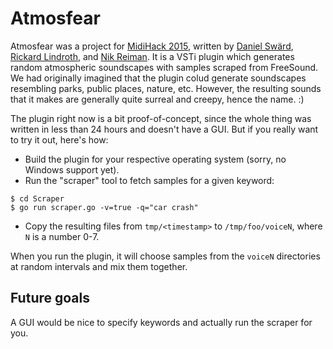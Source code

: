 Atmosfear
=========

Atmosfear was a project for [MidiHack 2015][midihack], written by [Daniel
Swärd][daniel], [Rickard Lindroth][rickard], and [Nik Reiman][nik]. It is a VSTi
plugin which generates random atmospheric soundscapes with samples scraped from
FreeSound. We had originally imagined that the plugin colud generate soundscapes
resembling parks, public places, nature, etc. However, the resulting sounds that it
makes are generally quite surreal and creepy, hence the name. :)

The plugin right now is a bit proof-of-concept, since the whole thing was written in
less than 24 hours and doesn't have a GUI. But if you really want to try it out,
here's how:

- Build the plugin for your respective operating system (sorry, no Windows support
  yet).
- Run the "scraper" tool to fetch samples for a given keyword:

```
$ cd Scraper
$ go run scraper.go -v=true -q="car crash"
```

- Copy the resulting files from `tmp/<timestamp>` to `/tmp/foo/voiceN`, where `N` is a
  number 0-7.

When you run the plugin, it will choose samples from the `voiceN` directories at
random intervals and mix them together.


Future goals
------------

A GUI would be nice to specify keywords and actually run the scraper for you.


[midihack]: http://midihack.com/
[daniel]: https://github.com/Excds
[rickard]: https://github.com/lindroth
[nik]: https://github.com/nikreiman
